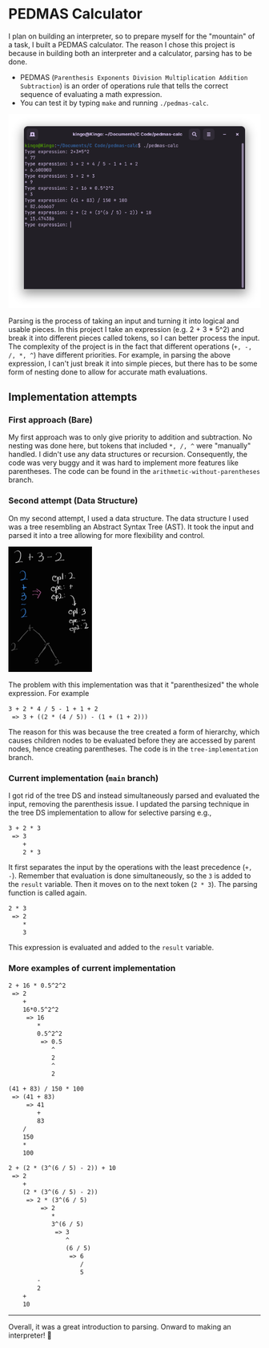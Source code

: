 # PEDMAS Calculator
I plan on building an interpreter, so to prepare myself for the "mountain" of a task, I built a PEDMAS calculator. The reason I chose this project is because in building both an interpreter and a calculator, parsing has to be done.
- PEDMAS (`Parenthesis Exponents Division Multiplication Addition Subtraction`) is an order of operations rule that tells the correct sequence of evaluating a math expression.
- You can test it by typing `make` and running `./pedmas-calc`.

![Screenshot](images/Screenshot.png)

Parsing is the process of taking an input and turning it into logical and usable pieces.
In this project I take an expression (e.g. 2 + 3 * 5^2) and break it into different pieces called tokens, so I can better process the input. The complexity of the project is in the fact that different operations (`+, -, /, *, ^`) have different priorities. For example, in parsing the above expression, I can't just break it into simple pieces, but there has to be some form of nesting done to allow for accurate math evaluations.

## Implementation attempts
### First approach (Bare)
My first approach was to only give priority to addition and subtraction. No nesting was done here, but tokens that included `*, /, ^` were "manually" handled. I didn't use any data structures or recursion. Consequently, the code was very buggy and it was hard to implement more features like parentheses. The code can be found in the `arithmetic-without-parentheses` branch.

### Second attempt (Data Structure)
On my second attempt, I used a data structure. The data structure I used was a tree resembling an Abstract Syntax Tree (AST). It took the input and parsed it into a tree allowing for more flexibility and control.

<img src="images/AST.jpg" height=250/>

The problem with this implementation was that it "parenthesized" the whole expression. For example
```
3 + 2 * 4 / 5 - 1 + 1 + 2
 => 3 + ((2 * (4 / 5)) - (1 + (1 + 2)))
```
The reason for this was because the tree created a form of hierarchy, which causes children nodes to be evaluated before they are accessed by parent nodes, hence creating parentheses. The code is in the `tree-implementation` branch.

### Current implementation (`main` branch)
I got rid of the tree DS and instead simultaneously parsed and evaluated the input, removing the parenthesis issue. I updated the parsing technique in the tree DS implementation to allow for selective parsing e.g.,
```
3 + 2 * 3
 => 3
    +
    2 * 3
```
It first separates the input by the operations with the least precedence (`+, -`). Remember that evaluation is done simultaneously, so the `3` is added to the `result` variable. Then it moves on to the next token (`2 * 3`). The parsing function is called again.
```
2 * 3
 => 2
    *
    3
```
This expression is evaluated and added to the `result` variable.

### More examples of current implementation
```
2 + 16 * 0.5^2^2
 => 2
    +
    16*0.5^2^2
     => 16
        *
        0.5^2^2
         => 0.5
            ^
            2
            ^
            2
```
```
(41 + 83) / 150 * 100
 => (41 + 83)
     => 41
        +
        83
    /
    150
    *
    100
```
```
2 + (2 * (3^(6 / 5) - 2)) + 10
 => 2
    +
    (2 * (3^(6 / 5) - 2))
     => 2 * (3^(6 / 5)
         => 2
            *
            3^(6 / 5)
             => 3
                ^
                (6 / 5)
                 => 6
                    /
                    5
        -
        2
    +
    10
```
---
Overall, it was a great introduction to parsing. Onward to making an interpreter! 🥳